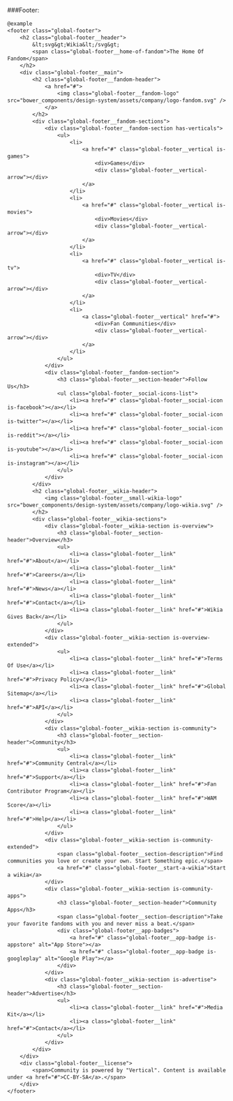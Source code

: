 ###Footer:

	@example
	<footer class="global-footer">
		<h2 class="global-footer__header">
			&lt;svg&gt;Wikia&lt;/svg&gt;
			<span class="global-footer__home-of-fandom">The Home Of Fandom</span>
		</h2>
		<div class="global-footer__main">
			<h2 class="global-footer__fandom-header">
				<a href="#">
					<img class="global-footer__fandom-logo" src="bower_components/design-system/assets/company/logo-fandom.svg" />
				</a>
			</h2>
			<div class="global-footer__fandom-sections">
				<div class="global-footer__fandom-section has-verticals">
					<ul>
						<li>
							<a href="#" class="global-footer__vertical is-games">
								<div>Games</div>
								<div class="global-footer__vertical-arrow"></div>
							</a>
						</li>
						<li>
							<a href="#" class="global-footer__vertical is-movies">
								<div>Movies</div>
								<div class="global-footer__vertical-arrow"></div>
							</a>
						</li>
						<li>
							<a href="#" class="global-footer__vertical is-tv">
								<div>TV</div>
								<div class="global-footer__vertical-arrow"></div>
							</a>
						</li>
						<li>
							<a class="global-footer__vertical" href="#">
								<div>Fan Communities</div>
								<div class="global-footer__vertical-arrow"></div>
							</a>
						</li>
					</ul>
				</div>
				<div class="global-footer__fandom-section">
					<h3 class="global-footer__section-header">Follow Us</h3>
					<ul class="global-footer__social-icons-list">
						<li><a href="#" class="global-footer__social-icon is-facebook"></a></li>
						<li><a href="#" class="global-footer__social-icon is-twitter"></a></li>
						<li><a href="#" class="global-footer__social-icon is-reddit"></a></li>
						<li><a href="#" class="global-footer__social-icon is-youtube"></a></li>
						<li><a href="#" class="global-footer__social-icon is-instagram"></a></li>
					</ul>
				</div>
			</div>
			<h2 class="global-footer__wikia-header">
				<img class="global-footer__small-wikia-logo" src="bower_components/design-system/assets/company/logo-wikia.svg" />
			</h2>
			<div class="global-footer__wikia-sections">
				<div class="global-footer__wikia-section is-overview">
					<h3 class="global-footer__section-header">Overview</h3>
					<ul>
						<li><a class="global-footer__link" href="#">About</a></li>
						<li><a class="global-footer__link" href="#">Careers</a></li>
						<li><a class="global-footer__link" href="#">News</a></li>
						<li><a class="global-footer__link" href="#">Contact</a></li>
						<li><a class="global-footer__link" href="#">Wikia Gives Back</a></li>
					</ul>
				</div>
				<div class="global-footer__wikia-section is-overview-extended">
					<ul>
						<li><a class="global-footer__link" href="#">Terms Of Use</a></li>
						<li><a class="global-footer__link" href="#">Privacy Policy</a></li>
						<li><a class="global-footer__link" href="#">Global Sitemap</a></li>
						<li><a class="global-footer__link" href="#">API</a></li>
					</ul>
				</div>
				<div class="global-footer__wikia-section is-community">
					<h3 class="global-footer__section-header">Community</h3>
					<ul>
						<li><a class="global-footer__link" href="#">Community Central</a></li>
						<li><a class="global-footer__link" href="#">Support</a></li>
						<li><a class="global-footer__link" href="#">Fan Contributor Program</a></li>
						<li><a class="global-footer__link" href="#">WAM Score</a></li>
						<li><a class="global-footer__link" href="#">Help</a></li>
					</ul>
				</div>
				<div class="global-footer__wikia-section is-community-extended">
					<span class="global-footer__section-description">Find communities you love or create your own. Start Something epic.</span>
					<a href="#" class="global-footer__start-a-wikia">Start a wikia</a>
				</div>
				<div class="global-footer__wikia-section is-community-apps">
					<h3 class="global-footer__section-header">Community Apps</h3>
					<span class="global-footer__section-description">Take your favorite fandoms with you and never miss a beat.</span>
					<div class="global-footer__app-badges">
						<a href="#" class="global-footer__app-badge is-appstore" alt="App Store"></a>
						<a href="#" class="global-footer__app-badge is-googleplay" alt="Google Play"></a>
					</div>
				</div>
				<div class="global-footer__wikia-section is-advertise">
					<h3 class="global-footer__section-header">Advertise</h3>
					<ul>
						<li><a class="global-footer__link" href="#">Media Kit</a></li>
						<li><a class="global-footer__link" href="#">Contact</a></li>
					</ul>
				</div>
			</div>
		</div>
		<div class="global-footer__license">
			<span>Community is powered by "Vertical". Content is available under <a href="#">CC-BY-SA</a>.</span>
		</div>
	</footer>
